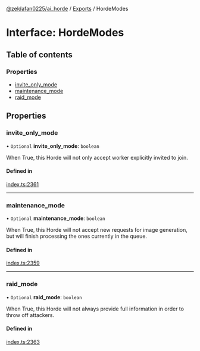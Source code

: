 [@zeldafan0225/ai_horde](../README.md) / [Exports](../modules.md) / HordeModes

# Interface: HordeModes

## Table of contents

### Properties

- [invite\_only\_mode](HordeModes.md#invite_only_mode)
- [maintenance\_mode](HordeModes.md#maintenance_mode)
- [raid\_mode](HordeModes.md#raid_mode)

## Properties

### invite\_only\_mode

• `Optional` **invite\_only\_mode**: `boolean`

When True, this Horde will not only accept worker explicitly invited to join.

#### Defined in

[index.ts:2361](https://github.com/ZeldaFan0225/ai_horde/blob/d340ba6/index.ts#L2361)

___

### maintenance\_mode

• `Optional` **maintenance\_mode**: `boolean`

When True, this Horde will not accept new requests for image generation, but will finish processing the ones currently in the queue.

#### Defined in

[index.ts:2359](https://github.com/ZeldaFan0225/ai_horde/blob/d340ba6/index.ts#L2359)

___

### raid\_mode

• `Optional` **raid\_mode**: `boolean`

When True, this Horde will not always provide full information in order to throw off attackers.

#### Defined in

[index.ts:2363](https://github.com/ZeldaFan0225/ai_horde/blob/d340ba6/index.ts#L2363)
